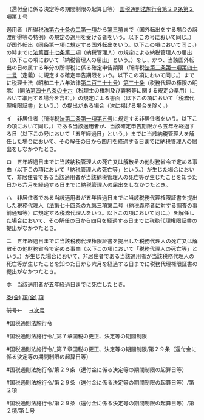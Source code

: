 （還付金に係る決定等の期間制限の起算日等）
[国税通則法施行令第２９条第２項](国税通則法施行＿令＿第２９条第２項)第１号

適用者（所得税[法第六十条の二第一項](国税通則法＿＿＿＿＿第６０条の２第１項)から[第三項](国税通則法施行＿令＿第２９条第３項)まで（国外転出をする場合の譲渡所得等の特例）の規定の適用を受ける者をいう。以下この号において同じ。）が国外転出（同条第一項に規定する国外転出をいう。以下この項において同じ。）の時までに[法第百十七条第二項](国税通則法＿＿＿＿＿第１１７条第２項)（納税管理人）の規定による納税管理人の届出（以下この項において「納税管理人の届出」という。）をし、かつ、当該国外転出の日の属する年分の所得税に係る確定申告期限（所得税[法第二条第一項第四十一号](国税通則法＿＿＿＿＿第２条第１項第４１号)（定義）に規定する確定申告期限をいう。以下この項において同じ。）までに税理士法（昭和二十六年法律[第二百三十七号](国税通則法施行＿令＿第２９条第２項第２３７号)）[第三十条](国税通則法施行＿令＿第３０条第１項)（税務代理の権限の明示）（同[法第四十八条の十六](国税通則法＿＿＿＿＿第４８条の１６第１項)（税理士の権利及び義務等に関する規定の準用）において準用する場合を含む。）の規定による書面（以下この項において「税務代理権限証書」という。）の提出がある場合（次に掲げる場合を除く。）

イ　非居住者（所得税[法第二条第一項第五号](国税通則法＿＿＿＿＿第２条第１項第５号)に規定する非居住者をいう。以下この項において同じ。）である当該適用者が、当該確定申告期限から五年を経過する日（以下この号において「五年経過日」という。）までに当該納税管理人を解任した場合において、その解任の日から四月を経過する日までに納税管理人の届出をしなかつたとき。

ロ　五年経過日までに当該納税管理人の死亡又は解散その他財務省令で定める事由（以下この項において「納税管理人の死亡等」という。）が生じた場合において、非居住者である当該適用者が当該納税管理人の死亡等が生じたことを知つた日から六月を経過する日までに納税管理人の届出をしなかつたとき。

ハ　非居住者である当該適用者が五年経過日までに当該税務代理権限証書を提出した税務代理人（[法第七十四条の九第三項第二号](国税通則法＿＿＿＿＿第７４条の９第３項第２号)（納税義務者に対する調査の事前通知等）に規定する税務代理人をいう。以下この項において同じ。）を解任した場合において、その解任の日から四月を経過する日までに税務代理権限証書の提出がなかつたとき。

ニ　五年経過日までに当該税務代理権限証書を提出した税務代理人の死亡又は解散その他財務省令で定める事由（以下この項において「税務代理人の死亡等」という。）が生じた場合において、非居住者である当該適用者が当該税務代理人の死亡等が生じたことを知つた日から六月を経過する日までに税務代理権限証書の提出がなかつたとき。

ホ　当該適用者が五年経過日までに死亡したとき。

[条(全)](国税通則法施行＿令＿第２９条_.md)    [項(全)](国税通則法施行＿令＿第２９条第２項_.md)    [項](国税通則法施行＿令＿第２９条第２項.md)

~~前号←~~　  [→次号](国税通則法施行＿令＿第２９条第２項第２号.md)

#国税通則法施行令

#国税通則法施行令/_第７章国税の更正、決定等の期間制限

#国税通則法施行令/_第７章国税の更正、決定等の期間制限/第２９条（還付金に係る決定等の期間制限の起算日等）

#国税通則法施行令/第２９条（還付金に係る決定等の期間制限の起算日等）

#国税通則法施行令/第２９条（還付金に係る決定等の期間制限の起算日等）/第２項

#国税通則法施行令/第２９条（還付金に係る決定等の期間制限の起算日等）/第２項/第１号

